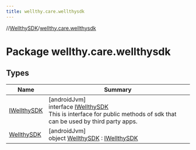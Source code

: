 ```yaml
---
title: wellthy.care.wellthysdk
---
```

//[WellthySDK](../../index.html)/[wellthy.care.wellthysdk](index.html)



# Package wellthy.care.wellthysdk



## Types


| Name | Summary |
|---|---|
| [IWellthySDK](-i-wellthy-s-d-k/index.html) | [androidJvm]<br>interface [IWellthySDK](-i-wellthy-s-d-k/index.html)<br>This is interface for public methods of sdk that can be used by third party apps. |
| [WellthySDK](-wellthy-s-d-k/index.html) | [androidJvm]<br>object [WellthySDK](-wellthy-s-d-k/index.html) : [IWellthySDK](-i-wellthy-s-d-k/index.html) |

